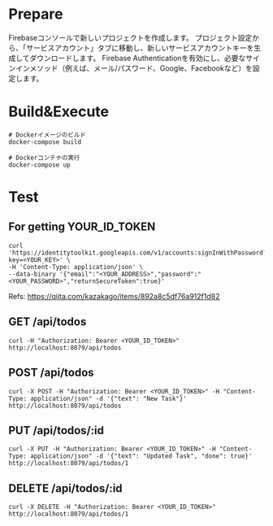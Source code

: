 # Prepare

Firebaseコンソールで新しいプロジェクトを作成します。
プロジェクト設定から、「サービスアカウント」タブに移動し、新しいサービスアカウントキーを生成してダウンロードします。
Firebase Authenticationを有効にし、必要なサインインメソッド（例えば、メール/パスワード、Google、Facebookなど）を設定します。

# Build&Execute

```
# Dockerイメージのビルド
docker-compose build

# Dockerコンテナの実行
docker-compose up
```

# Test

## For getting YOUR_ID_TOKEN

```
curl 'https://identitytoolkit.googleapis.com/v1/accounts:signInWithPassword?key=<YOUR_KEY>' \
-H 'Content-Type: application/json' \
--data-binary '{"email":"<YOUR_ADDRESS>","password":"<YOUR_PASSWORD>","returnSecureToken":true}'
```

Refs: https://qiita.com/kazakago/items/892a8c5df76a912f1d82



## GET /api/todos

```
curl -H "Authorization: Bearer <YOUR_ID_TOKEN>" http://localhost:8079/api/todos
```

## POST /api/todos

```
curl -X POST -H "Authorization: Bearer <YOUR_ID_TOKEN>" -H "Content-Type: application/json" -d '{"text": "New Task"}' http://localhost:8079/api/todos
```

## PUT /api/todos/:id

```
curl -X PUT -H "Authorization: Bearer <YOUR_ID_TOKEN>" -H "Content-Type: application/json" -d '{"text": "Updated Task", "done": true}' http://localhost:8079/api/todos/1
```

## DELETE /api/todos/:id
```
curl -X DELETE -H "Authorization: Bearer <YOUR_ID_TOKEN>" http://localhost:8079/api/todos/1
```
